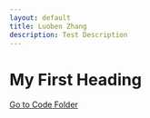 ```yaml
---
layout: default
title: Luoben Zhang
description: Test Description
---
```


# My First Heading

[Go to Code Folder](/code/index.md)
